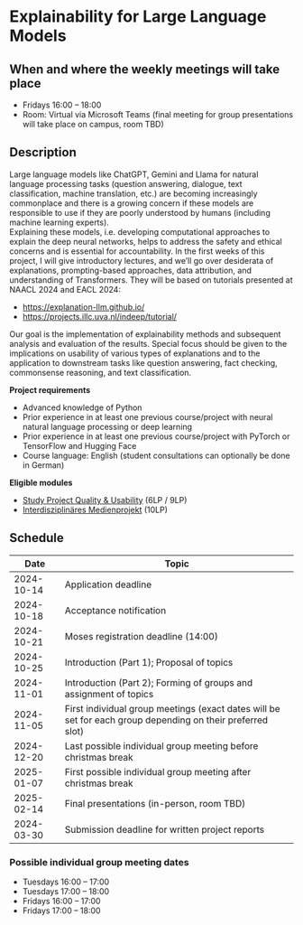 # Explainability for Large Language Models

## When and where the weekly meetings will take place
* Fridays 16:00 – 18:00
* Room: Virtual via Microsoft Teams (final meeting for group presentations will take place on campus, room TBD)

## Description

Large language models like ChatGPT, Gemini and Llama for natural language processing tasks (question answering, dialogue, text classification, machine translation, etc.) are becoming increasingly commonplace and there is a growing concern if these models are responsible to use if they are poorly understood by humans (including machine learning experts).  
Explaining these models, i.e. developing computational approaches to explain the deep neural networks, helps to address the safety and ethical concerns and is essential for accountability. In the first weeks of this project, I will give introductory lectures, and we’ll go over desiderata of explanations, prompting-based approaches, data attribution, and understanding of Transformers. They will be based on tutorials presented at NAACL 2024 and EACL 2024:  
* https://explanation-llm.github.io/
* https://projects.illc.uva.nl/indeep/tutorial/ 

Our goal is the implementation of explainability methods and subsequent analysis and evaluation of the results. Special focus should be given to the implications on usability of various types of explanations and to the application to downstream tasks like question answering, fact checking, commonsense reasoning, and text classification. 

**Project requirements**
* Advanced knowledge of Python 
* Prior experience in at least one previous course/project with neural natural language processing or deep learning 
* Prior experience in at least one previous course/project with PyTorch or TensorFlow and Hugging Face
* Course language: English (student consultations can optionally be done in German) 

**Eligible modules**
* [Study Project Quality & Usability](https://www.tu.berlin/index.php?id=18763) (6LP / 9LP)
* [Interdisziplinäres Medienprojekt](https://www.tu.berlin/index.php?id=18765) (10LP)

## Schedule
Date | Topic
--- | ---
2024-10-14 | Application deadline
2024-10-18 | Acceptance notification
2024-10-21 | Moses registration deadline (14:00)
2024-10-25 | Introduction (Part 1); Proposal of topics
2024-11-01 | Introduction (Part 2); Forming of groups and assignment of topics
2024-11-05 | First individual group meetings (exact dates will be set for each group depending on their preferred slot)
2024-12-20 | Last possible individual group meeting before christmas break
2025-01-07 | First possible individual group meeting after christmas break
2025-02-14 | Final presentations (in-person, room TBD)
2024-03-30 | Submission deadline for written project reports

### Possible individual group meeting dates
* Tuesdays 16:00 – 17:00
* Tuesdays 17:00 – 18:00
* Fridays 16:00 – 17:00
* Fridays 17:00 – 18:00
